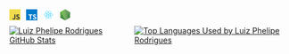 <div style="display: flex; flex-direction: column; gap: 10px;">
  <div style="display: flex; gap: 10px; margin-top: 10px;">
      <img height="20" alt="JavaScript Logo" src="https://raw.githubusercontent.com/github/explore/80688e429a7d4ef2fca1e82350fe8e3517d3494d/topics/javascript/javascript.png">
      <img height="20" alt="TypeScript Logo" src="https://raw.githubusercontent.com/github/explore/80688e429a7d4ef2fca1e82350fe8e3517d3494d/topics/typescript/typescript.png">
      <img height="20" alt="React Logo" src="https://raw.githubusercontent.com/github/explore/80688e429a7d4ef2fca1e82350fe8e3517d3494d/topics/react/react.png">
      <img height="20" alt="Node.js Logo" src="https://raw.githubusercontent.com/github/explore/80688e429a7d4ef2fca1e82350fe8e3517d3494d/topics/nodejs/nodejs.png">
  </div>
  <div style="display: flex; gap: 10px;">
    <a href="https://github.com/LuizPhelipeRodrigues/github-readme-stats">
      <img align="center" src="https://github-readme-stats.vercel.app/api?username=LuizPhelipeRodrigues&text_color=FFFFFF&title_color=FFFFFF&theme=transparent" alt="Luiz Phelipe Rodrigues GitHub Stats" />
    </a>
    <a href="https://github.com/LuizPhelipeRodrigues/github-readme-stats">
      <img align="center" src="https://github-readme-stats.vercel.app/api/top-langs/?username=LuizPhelipeRodrigues&text_color=FFFFFF&title_color=FFFFFF&theme=transparent" alt="Top Languages Used by Luiz Phelipe Rodrigues" />
    </a>
  </div>
</div>
